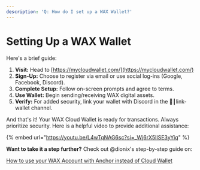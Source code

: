 ```yaml
---
description: 'Q: How do I set up a WAX Wallet?'
---
```


# Setting Up a WAX Wallet

Here's a brief guide:

1. **Visit:** Head to [https://mycloudwallet.com/](https://mycloudwallet.com/)
2. **Sign-Up:** Choose to register via email or use social log-ins (Google, Facebook, Discord).
3. **Complete Setup:** Follow on-screen prompts and agree to terms.
4. **Use Wallet:** Begin sending/receiving WAX digital assets.
5. **Verify:** For added security, link your wallet with Discord in the ⁠🔗┃link-wallet channel.

And that's it! Your WAX Cloud Wallet is ready for transactions. Always prioritize security. Here is a helpful video to provide additional assistance:&#x20;

{% embed url="https://youtu.be/L4wTqNAG6sc?si=_Wj6rX5lISE3yYiq" %}

**Want to take it a step further?** Check out @dionix's step-by-step guide on:

[How to use your WAX Account with Anchor instead of Cloud Wallet](https://medium.com/@di0nix/how-to-use-your-wax-account-with-anchor-instead-of-wax-cloud-wallet-7bfe5d8fb3ad)





